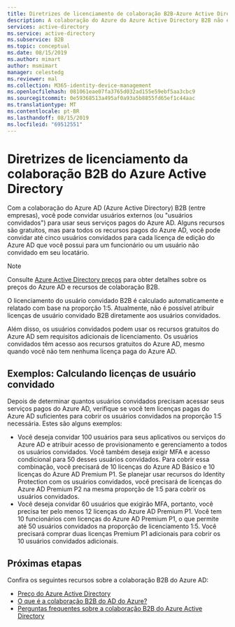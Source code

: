 ```yaml
---
title: Diretrizes de licenciamento de colaboração B2B-Azure Active Directory | Microsoft Docs
description: A colaboração do Azure do Azure Active Directory B2B não exige licenças pagas do Azure AD, mas você pode também obter recursos pagos para usuários convidados de B2B
services: active-directory
ms.service: active-directory
ms.subservice: B2B
ms.topic: conceptual
ms.date: 08/15/2019
ms.author: mimart
author: msmimart
manager: celestedg
ms.reviewer: mal
ms.collection: M365-identity-device-management
ms.openlocfilehash: 081061eae07fa3765d032ad155e59ebf5aa3cbc9
ms.sourcegitcommit: 0e59368513a495af0a93a5b8855fd65ef1c44aac
ms.translationtype: MT
ms.contentlocale: pt-BR
ms.lasthandoff: 08/15/2019
ms.locfileid: "69512551"
---
```

# <a name="azure-active-directory-b2b-collaboration-licensing-guidance"></a>Diretrizes de licenciamento da colaboração B2B do Azure Active Directory

Com a colaboração do Azure AD (Azure Active Directory) B2B (entre empresas), você pode convidar usuários externos (ou "usuários convidados") para usar seus serviços pagos do Azure AD. Alguns recursos são gratuitos, mas para todos os recursos pagos do Azure AD, você pode convidar até cinco usuários convidados para cada licença de edição do Azure AD que você possui para um funcionário ou um usuário não convidado em seu locatário.

> [!NOTE]
> Consulte [Azure Active Directory preços](https://azure.microsoft.com/pricing/details/active-directory/) para obter detalhes sobre os preços do Azure AD e recursos de colaboração B2B.

O licenciamento do usuário convidado B2B é calculado automaticamente e relatado com base na proporção 1:5. Atualmente, não é possível atribuir licenças de usuário convidado B2B diretamente aos usuários convidados.

Além disso, os usuários convidados podem usar os recursos gratuitos do Azure AD sem requisitos adicionais de licenciamento. Os usuários convidados têm acesso aos recursos gratuitos do Azure AD, mesmo quando você não tem nenhuma licença paga do Azure AD. 

## <a name="examples-calculating-guest-user-licenses"></a>Exemplos: Calculando licenças de usuário convidado
Depois de determinar quantos usuários convidados precisam acessar seus serviços pagos do Azure AD, verifique se você tem licenças pagas do Azure AD suficientes para cobrir os usuários convidados na proporção 1:5 necessária. Estes são alguns exemplos:

- Você deseja convidar 100 usuários para seus aplicativos ou serviços do Azure AD e atribuir acesso de provisionamento e gerenciamento a todos os usuários convidados. Você também deseja exigir MFA e acesso condicional para 50 desses usuários convidados. Para cobrir essa combinação, você precisará de 10 licenças do Azure AD Básico e 10 licenças do Azure AD Premium P1. Se planejar usar recursos do Identity Protection com os usuários convidados, você precisará de licenças do Azure AD Premium P2 na mesma proporção de 1:5 para cobrir os usuários convidados.
- Você deseja convidar 60 usuários que exigirão MFA, portanto, você precisa ter pelo menos 12 licenças do Azure AD Premium P1. Você tem 10 funcionários com licenças do Azure AD Premium P1, o que permite até 50 usuários convidados na proporção de licenciamento 1:5. Você precisará comprar duas licenças Premium P1 adicionais para cobrir os 10 usuários convidados adicionais.

## <a name="next-steps"></a>Próximas etapas

Confira os seguintes recursos sobre a colaboração B2B do Azure AD:

* [Preço do Azure Active Directory](https://azure.microsoft.com/pricing/details/active-directory/)
* [O que é a colaboração B2B do AD do Azure?](what-is-b2b.md)
* [Perguntas frequentes sobre a colaboração B2B do Azure Active Directory](faq.md)
